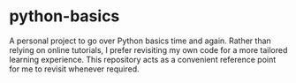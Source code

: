 # python-basics
A personal project to go over Python basics time and again. Rather than relying on online tutorials, I prefer revisiting my own code for a more tailored learning experience. This repository acts as a convenient reference point for me to revisit whenever required.
